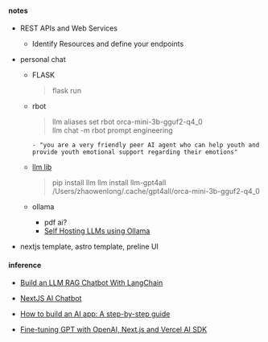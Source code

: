 #### notes

-   REST APIs and Web Services

    -   Identify Resources and define your endpoints

-   personal chat

    -   FLASK

        > flask run

    -   rbot

        > llm aliases set rbot orca-mini-3b-gguf2-q4_0  
        > llm chat -m rbot
        > prompt engineering

            - "you are a very friendly peer AI agent who can help youth and provide youth emotional support regarding their emotions"

    -   [llm lib](https://simonwillison.net/2023/Jul/12/llm/)

        > pip install llm
        > llm install llm-gpt4all  
        > /Users/zhaowenlong/.cache/gpt4all/orca-mini-3b-gguf2-q4_0

    -   ollama
        -   pdf ai?
        -   [Self Hosting LLMs using Ollama](https://www.avni.sh/posts/homelab/self-hosting-ollama/)

-   nextjs template, astro template, preline UI

#### inference

-   [Build an LLM RAG Chatbot With LangChain](https://realpython.com/build-llm-rag-chatbot-with-langchain/)

-   [NextJS AI Chatbot](https://vercel.com/templates/next.js/nextjs-ai-chatbot)
-   [How to build an AI app: A step-by-step guide](https://vercel.com/guides/how-to-build-ai-app)
-   [Fine-tuning GPT with OpenAI, Next.js and Vercel AI SDK](https://vercel.com/guides/fine-tuning-openai-nextjs)
